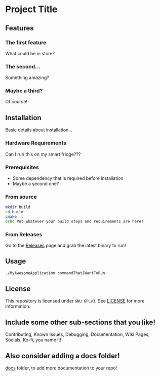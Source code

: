 # Project Title

## Features
### The first feature
What could be in store?
### The second...
Something amazing?
### Maybe a third?
Of course!

## Installation
Basic details about installation...
### Hardware Requirements
Can I run this on my smart fridge???

### Prerequisites
- Some dependency that is required before installation
- Maybe a second one?
### From source
```bash
mkdir build
cd build
cmake ..
echo Put whatever your build steps and requirements are here!
```
### From Releases
Go to the [Releases](https://github.com/jmorales-8/repo-template/releases) page and grab the latest binary to run!

## Usage
```bash
./MyAwesomeApplication commandThatIWantToRun
```

## License
This repository is licensed under `GNU GPLv3`. See [LICENSE](LICENSE) for more information.

## Include some other sub-sections that you like!
Contributing, Known Issues, Debugging, Documentation, Wiki Pages, Socials, Ko-fi, you name it!

## Also consider adding a docs folder!
[docs](docs) folder, to add more documentation to your repo!
